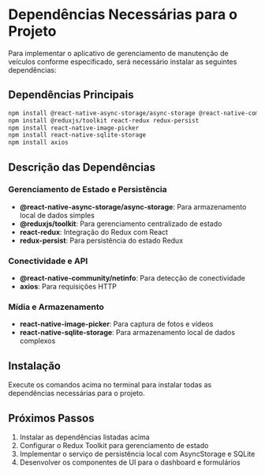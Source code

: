# Dependências Necessárias para o Projeto

Para implementar o aplicativo de gerenciamento de manutenção de veículos conforme especificado, será necessário instalar as seguintes dependências:

## Dependências Principais

```bash
npm install @react-native-async-storage/async-storage @react-native-community/netinfo
npm install @reduxjs/toolkit react-redux redux-persist
npm install react-native-image-picker
npm install react-native-sqlite-storage
npm install axios
```

## Descrição das Dependências

### Gerenciamento de Estado e Persistência
- **@react-native-async-storage/async-storage**: Para armazenamento local de dados simples
- **@reduxjs/toolkit**: Para gerenciamento centralizado de estado
- **react-redux**: Integração do Redux com React
- **redux-persist**: Para persistência do estado Redux

### Conectividade e API
- **@react-native-community/netinfo**: Para detecção de conectividade
- **axios**: Para requisições HTTP

### Mídia e Armazenamento
- **react-native-image-picker**: Para captura de fotos e vídeos
- **react-native-sqlite-storage**: Para armazenamento local de dados complexos

## Instalação

Execute os comandos acima no terminal para instalar todas as dependências necessárias para o projeto.

## Próximos Passos

1. Instalar as dependências listadas acima
2. Configurar o Redux Toolkit para gerenciamento de estado
3. Implementar o serviço de persistência local com AsyncStorage e SQLite
4. Desenvolver os componentes de UI para o dashboard e formulários